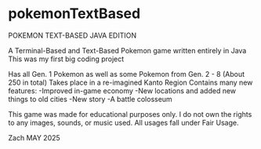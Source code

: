 # pokemonTextBased

POKEMON TEXT-BASED JAVA EDITION

A Terminal-Based and Text-Based Pokemon game written entirely in Java
This was my first big coding project

Has all Gen. 1 Pokemon as well as some Pokemon from Gen. 2 - 8 (About 250 in total)
Takes place in a re-imagined Kanto Region
Contains many new features: 
-Improved in-game economy
-New locations and added new things to old cities
-New story
-A battle colosseum

This game was made for educational purposes only.
I do not own the rights to any images, sounds, or music used.
All usages fall under Fair Usage.

Zach
MAY 2025
